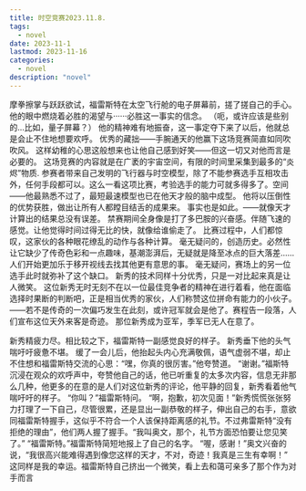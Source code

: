 ```yaml
---
title: 时空竞赛2023.11.8.
tags:
  - novel
date: 2023-11-1
lastmod: 2023-11-16
categories:
  - novel
description: "novel"
---
```

摩拳擦掌与跃跃欲试，福雷斯特在太空飞行舱的电子屏幕前，搓了搓自己的手心。他的眼中燃烧着必胜的渴望与······必胜这一事实的信念。
（呃，或许应该是些别的...比如，量子屏幕？）
他的精神难有地振奋，这一事定夺下来了以后，他就总是会止不住地想要欢呼。
优秀的藏拙——手腕通天的他赢下这场竞赛简直如同吹吹风。
这样幼稚的心思这般想来也让他自己感到好笑——但这一切又对他而言是必要的。
这场竞赛的内容就是在广袤的宇宙空间，有限的时间里采集到最多的“炎烬”物质. 参赛者带来自己发明的飞行器与时空模型，除了不能参赛选手互相攻击外，任何手段都可以。这么一看这项比赛，考验选手的能力可就多得多了。空间——他最熟悉不过了，最短最速模型也已在他天才般的脑中成型。
他将以压倒性的优势获胜，做出让所有人都瞠目结舌的成果来。
事实也是如此。——就像天才计算出的结果总没有误差。
禁赛期间全身像是打了多巴胺的兴奋感。伴随飞速的感觉。让他觉得时间过得无比的快，就像给谁偷走了。
比赛过程中，人们都惊叹，这家伙的各种眼花缭乱的动作与各种计算。
毫无疑问的，创造历史。必然性让它缺少了传奇色彩和一点趣味，基潮澎湃后，无疑就是降至冰点的巨大落差……人们开始更加乐于移开视线去找其他更有意思的事。
毫无疑问，赛场上的另一位选手此时就弥补了这个缺口。
新秀的技术同样十分优秀，只是一对比起来真是让人微笑。
这位新秀无时无刻不在以一位最佳竞争者的精神在进行着看，他在面临选择时果断的判断吧，正是相当优秀的家伙，人们称赞这位拼命有能力的小伙子。——若不是传奇的一次偏巧发生在此刻，或许冠军就会是他了。赛程告一段落，人们宣布这位天外来客是奇迹。
那位新秀成为亚军，季军已无人在意了。

新秀精疲力尽。相比较之下，福雷斯特一副感觉良好的样子。
新秀垂下他的头气喘吁吁疲惫不堪。
缓了一会儿后，他抬起头内心充满敬佩，语气虚弱不堪，却止不住想和福雷斯特交流的心思：“嘿，你真的很厉害。”他夸赞道。
“谢谢。”福斯特沉浸在观众的欢呼声中，夸赞他自己的话，他已听重复的太多次内容，信息无非那么几种，他更多的在意的是人们对这位新秀的评论，他平静的回复，新秀看着他气喘吁吁的样子。
“你叫？”福雷斯特问。
“啊，抱歉，初次见面！”新秀慌慌张张努力打理了一下自己，尽管很累，还是显出一副恭敬的样子，伸出自己的右手，意欲同福雷斯特握手，这似乎不符合一个人该保持距离感的礼节。不过弗雷斯特“没有拒绝的理由”，他们两人握了握手。“我叫奥文，那个，礼节方面恐怕要让您见笑了。”
“福雷斯特。”福雷斯特简短地报上了自己的名字。
“喔，感谢！”奥文兴奋的说，“我很高兴能难得遇到像您这样的天才，不对，奇迹！我真是三生有幸啊！”
这同样是我的幸运。福雷斯特自己挤出一个微笑，看上去和蔼可亲多了那个作为对手而言